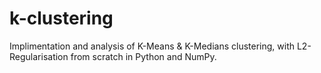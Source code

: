 # k-clustering
Implimentation and analysis of K-Means &amp; K-Medians clustering, with L2-Regularisation from scratch in Python and NumPy.

